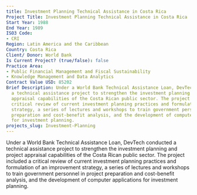 ```yaml
---
title: Investment Planning Technical Assistance in Costa Rica
Project Title: Investment Planning Technical Assistance in Costa Rica
Start Year: 1988
End Year: 1989
ISO3 Code:
- CRI
Region: Latin America and the Caribbean
Country: Costa Rica
Client/ Donor: World Bank
Is Current Project? (true/false): false
Practice Area:
- Public Financial Management and Fiscal Sustainability
- Knowledge Management and Data Analytics
Contract Value USD: 85202
Brief Description: Under a World Bank Technical Assistance Loan, DevTech conducted
  a technical assistance project to strengthen the investment planning and project
  appraisal capabilities of the Costa Rican public sector. The project included a
  critical review of current investment planning practices and formulation of an improvement
  strategy, a series of lectures and workshops to train government personnel in project
  preparation and cost-benefit analysis, and the development of computer applications
  for investment planning.
projects_slug: Investment-Planning
---
```


Under a World Bank Technical Assistance Loan, DevTech conducted a technical assistance project to strengthen the investment planning and project appraisal capabilities of the Costa Rican public sector. The project included a critical review of current investment planning practices and formulation of an improvement strategy, a series of lectures and workshops to train government personnel in project preparation and cost-benefit analysis, and the development of computer applications for investment planning.